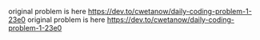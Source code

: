 original problem is here 
https://dev.to/cwetanow/daily-coding-problem-1-23e0
original problem is here 
https://dev.to/cwetanow/daily-coding-problem-1-23e0
